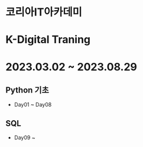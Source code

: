 # 코리아IT아카데미
# K-Digital Traning
# 2023.03.02 ~ 2023.08.29

## Python 기초
* Day01 ~ Day08

## SQL
* Day09 ~